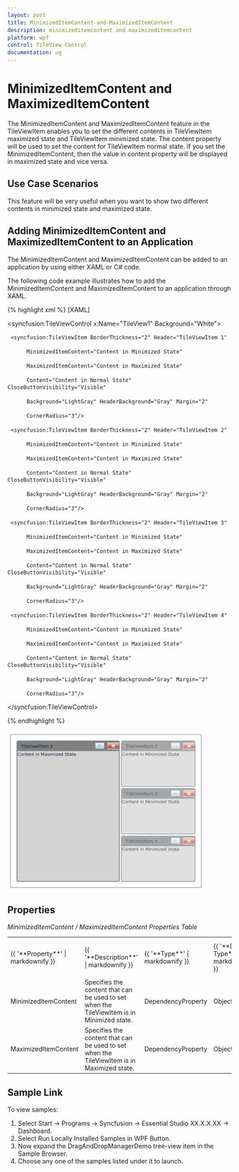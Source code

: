 ```yaml
---
layout: post
title: MinimizedItemContent-and-MaximizedItemContent
description: minimizeditemcontent and maximizeditemcontent
platform: wpf
control: TileView Control
documentation: ug
---
```


# MinimizedItemContent and MaximizedItemContent

The MinimizedItemContent and MaximizedItemContent feature in the TileViewItem enables you to set the different contents in TileViewItem maximized state and TileViewItem minimized state. The content property will be used to set the content for TileViewItem normal state. If you set the MinimizedItemContent, then the value in content property will be displayed in maximized state and vice versa.

## Use Case Scenarios

This feature will be very useful when you want to show two different contents in minimized state and maximized state.

## Adding MinimizedItemContent and MaximizedItemContent to an Application 

The MinimizedItemContent and MaximizedItemContent can be added to an application by using either XAML or C# code.

The following code example illustrates how to add the MinimizedItemContent and MaximizedItemContent to an application through XAML.


{% highlight xml %}
[XAML]



<syncfusion:TileViewControl x:Name="TileView1" Background="White">

     <syncfusion:TileViewItem BorderThickness="2" Header="TileViewItem 1" 

          MinimizedItemContent="Content in Minimized State" 

          MaximizedItemContent="Content in Maximized State"

          Content="Content in Normal State" CloseButtonVisibility="Visible" 

          Background="LightGray" HeaderBackground="Gray" Margin="2" 

          CornerRadius="3"/>

     <syncfusion:TileViewItem BorderThickness="2" Header="TileViewItem 2" 

          MinimizedItemContent="Content in Minimized State" 

          MaximizedItemContent="Content in Maximized State"

          Content="Content in Normal State" CloseButtonVisibility="Visible" 

          Background="LightGray" HeaderBackground="Gray" Margin="2" 

          CornerRadius="3"/>

     <syncfusion:TileViewItem BorderThickness="2" Header="TileViewItem 3" 

          MinimizedItemContent="Content in Minimized State" 

          MaximizedItemContent="Content in Maximized State"

          Content="Content in Normal State" CloseButtonVisibility="Visible" 

          Background="LightGray" HeaderBackground="Gray" Margin="2" 

          CornerRadius="3"/>

     <syncfusion:TileViewItem BorderThickness="2" Header="TileViewItem 4" 

          MinimizedItemContent="Content in Minimized State" 

          MaximizedItemContent="Content in Maximized State"

          Content="Content in Normal State" CloseButtonVisibility="Visible" 

          Background="LightGray" HeaderBackground="Gray" Margin="2" 

          CornerRadius="3"/>

</syncfusion:TileViewControl>

{% endhighlight %}



![](MinimizedItemContent-and-MaximizedItemContent_images/MinimizedItemContent-and-MaximizedItemContent_img1.png)





## Properties

_MinimizedItemContent / MaximizedItemContent Properties Table_

<table>
<tr>
<td>
{{ '**Property**' | markdownify }} </td><td>
{{ '**Description**' | markdownify }} </td><td>
{{ '**Type**' | markdownify }} </td><td>
{{ '**Data Type**' | markdownify }} </td><td>
{{ '**Reference links**' | markdownify }} </td></tr>
<tr>
<td>
MinimizedItemContent</td><td>
Specifies the content that can be used to set when the TileViewItem is in Minimized state.</td><td>
DependencyProperty</td><td>
Object</td><td>
</td></tr>
<tr>
<td>
MaximizedItemContent </td><td>
Specifies the content that can be used to set when the TileViewItem is in Maximized state.</td><td>
DependencyProperty</td><td>
Object</td><td>
</td></tr>
</table>


## Sample Link

To view samples: 

1. Select Start -> Programs -> Syncfusion -> Essential Studio XX.X.X.XX -> Dashboard.
2. Select Run Locally Installed Samples in WPF Button.
3. Now expand the DragAndDropManagerDemo tree-view item in the Sample Browser.
4. Choose any one of the samples listed under it to launch. 



